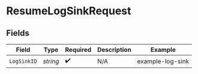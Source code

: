 # ResumeLogSinkRequest


## Fields

| Field              | Type               | Required           | Description        | Example            |
| ------------------ | ------------------ | ------------------ | ------------------ | ------------------ |
| `LogSinkID`        | *string*           | :heavy_check_mark: | N/A                | example-log-sink   |